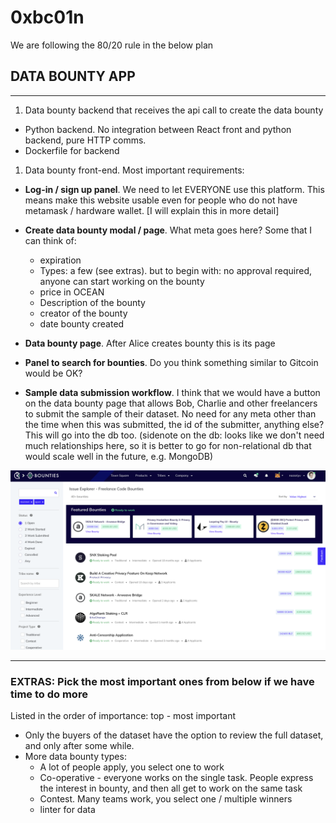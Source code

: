 # 0xbc01n

We are following the 80/20 rule in the below plan

## DATA BOUNTY APP

---

1. Data bounty backend that receives the api call to create the data bounty

- Python backend. No integration between React front and python backend, pure HTTP comms.
- Dockerfile for backend

1. Data bounty front-end. Most important requirements:

- **Log-in / sign up panel**. We need to let EVERYONE use this platform. This means make this website usable even for people who do not have metamask / hardware wallet. [I will explain this in more detail]
- **Create data bounty modal / page**. What meta goes here? Some that I can think of:
    - expiration
    - Types: a few (see extras). but to begin with: no approval required, anyone can start working on the bounty
    - price in OCEAN
    - Description of the bounty
    - creator of the bounty
    - date bounty created

- **Data bounty page**. After Alice creates bounty this is its page

- **Panel to search for bounties**. Do you think something similar to Gitcoin would be OK?

- **Sample data submission workflow**. I think that we would have a button on the data bounty page that allows Bob, Charlie and other freelancers to submit the sample of their dataset. No need for any meta other than the time when this was submitted, the id of the submitter, anything else? This will go into the db too. (sidenote on the db: looks like we don't need much relationships here, so it is better to go for non-relational db that would scale well in the future, e.g. MongoDB)
  
![gitcoins-bounty-explorer](assets/gitcoin-search.png)

 ---

### **EXTRAS: Pick the most important ones from below if we have time to do more**

Listed in the order of importance: top - most important

- Only the buyers of the dataset have the option to review the full dataset, and only after some while.
- More data bounty types:
  - A lot of people apply, you select one to work
  - Co-operative - everyone works on the single task. People express the interest in bounty, and then all get to work on the same task
  - Contest. Many teams work, you select one / multiple winners
  - linter for data
